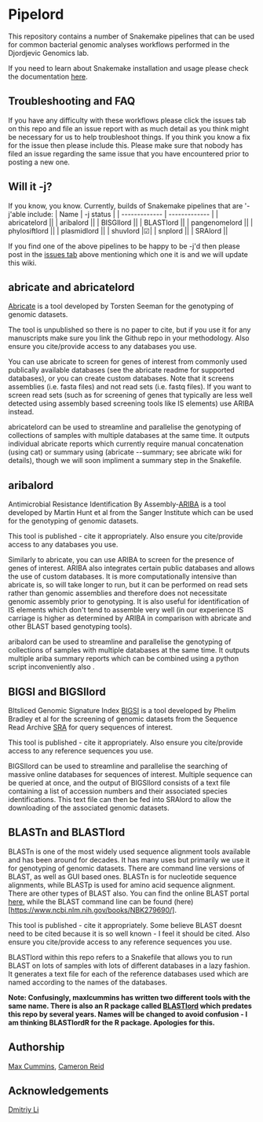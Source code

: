 # Pipelord
This repository contains a number of Snakemake pipelines that can be used for common bacterial genomic analyses workflows performed in the Djordjevic Genomics lab.

If you need to learn about Snakemake installation and usage please check the documentation [here](https://snakemake.readthedocs.io/en/stable/).

## Troubleshooting and FAQ
If you have any difficulty with these workflows please click the issues tab on this repo and file an issue report with as much detail as you think might be necessary for us to help troubleshoot things. If you think you know a fix for the issue then please include this. Please make sure that nobody has filed an issue regarding the same issue that you have encountered prior to posting a new one.

## Will it -j?
If you know, you know. Currently, builds of Snakemake pipelines that are '-j'able include:
| Name  | -j status |
| ------------- | ------------- |
|  abricatelord  ||
|  aribalord  ||
|  BISGIlord  ||
|  BLASTlord  ||
|  pangenomelord  ||
|  phylosiftlord  ||
|  plasmidlord  ||
|  shuvlord  |&#9745;|
|  snplord  ||
|  SRAlord  ||

If you find one of the above pipelines to be happy to be -j'd then please post in the [issues tab](https://github.com/maxlcummins/pipelord/issues) above mentioning which one it is and we will update this wiki.

## abricate and abricatelord
[Abricate](https://github.com/tseemann/abricate) is a tool developed by Torsten Seeman for the genotyping of genomic datasets.

The tool is unpublished so there is no paper to cite, but if you use it for any manuscripts make sure you link the Github repo in your methodology. Also ensure you cite/provide access to any databases you use.

You can use abricate to screen for genes of interest from commonly used publically available databases (see the abricate readme for supported databases), or you can create custom databases. Note that it screens assemblies (i.e. fasta files) and not read sets (i.e. fastq files). If you want to screen read sets (such as for screening of genes that typically are less well detected using assembly based screening tools like IS elements) use ARIBA instead.

abricatelord can be used to streamline and parallelise the genotyping of collections of samples with multiple databases at the same time. It outputs individual abricate reports which currently require manual concatenation (using cat) or summary using (abricate --summary; see abricate wiki for details), though we will soon impliment a summary step in the Snakefile.

## aribalord
Antimicrobial Resistance Identification By Assembly-[ARIBA](https://github.com/sanger-pathogens/ariba) is a tool developed by Martin Hunt et al from the Sanger Institute which can be used for the genotyping of genomic datasets.

This tool is published - cite it appropriately. Also ensure you cite/provide access to any databases you use.

Similarly to abricate, you can use ARIBA to screen for the presence of genes of interest. ARIBA also integrates certain public databases and allows the use of custom databases. It is more computationally intensive than abricate is, so will take longer to run, but it can be performed on read sets rather than genomic assemblies and therefore does not necessitate genomic assembly prior to genotyping. It is also useful for identification of IS elements which don't tend to assemble very well (in our experience IS carriage is higher as determined by ARIBA in comparison with abricate and other BLAST based genotyping tools).

aribalord can be used to streamline and parallelise the genotyping of collections of samples with multiple databases at the same time. It outputs multiple ariba summary reports which can be combined using a python script inconveniently also . 

## BIGSI and BIGSIlord
BItsliced Genomic Signature Index [BIGSI](http://www.bigsi.io/) is a tool developed by Phelim Bradley et al for the screening of genomic datasets from the Sequence Read Archive [SRA](https://www.ncbi.nlm.nih.gov/sra) for query sequences of interest.

This tool is published - cite it appropriately. Also ensure you cite/provide access to any reference sequences you use.

BIGSIlord can be used to streamline and parallelise the searching of massive online databases for sequences of interest. Multiple sequence can be queried at once, and the output of BIGSIlord consists of a text file containing a list of accession numbers and their associated species identifications. This text file can then be fed into SRAlord to allow the downloading of the associated genomic datasets.

## BLASTn and BLASTlord
BLASTn is one of the most widely used sequence alignment tools available and has been around for decades. It has many uses but primarily we use it for genotyping of genomic datasets. There are command line versions of BLAST, as well as GUI based ones. BLASTn is for nucleotide sequence alignments, while BLASTp is used for amino acid sequence alignment. There are other types of BLAST also. You can find the online BLAST portal [here](https://blast.ncbi.nlm.nih.gov/Blast.cgi), while the BLAST command line can be found (here)[https://www.ncbi.nlm.nih.gov/books/NBK279690/].

This tool is published - cite it appropriately. Some believe BLAST doesnt need to be cited because it is so well known - I feel it should be cited. Also ensure you cite/provide access to any reference sequences you use.

BLASTlord within this repo refers to a Snakefile that allows you to run BLAST on lots of samples with lots of different databases in a lazy fashion. It generates a text file for each of the reference databases used which are named according to the names of the databases.

**Note: Confusingly, maxlcummins has written two different tools with the same name. There is also an R package called [BLASTlord](https://github.com/maxlcummins/BLASTlord) which predates this repo by several years. Names will be changed to avoid confusion - I am thinking BLASTlordR for the R package. Apologies for this.**


## Authorship
[Max Cummins](https://github.com/maxlcummins/), [Cameron Reid](https://github.com/cjreid)

## Acknowledgements
[Dmitriy Li](https://github.com/Tu6ka)

